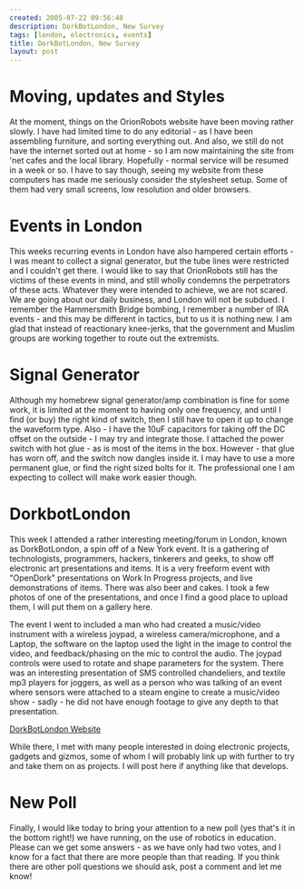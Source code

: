 ```yaml
---
created: 2005-07-22 09:56:48
description: DorkBotLondon, New Survey
tags: [london, electronics, events]
title: DorkBotLondon, New Survey
layout: post
---
```

# Moving, updates and Styles

At the moment, things on the OrionRobots website have been moving rather slowly. I have had limited time to do any editorial - as I have been assembling furniture, and sorting everything out. And also, we still do not have the internet sorted out at home - so I am now maintaining the site from 'net cafes and the local library. Hopefully - normal service will be resumed in a week or so. I have to say though, seeing my website from these computers has made me seriously consider the stylesheet setup. Some of them had very small screens, low resolution and older browsers.

# Events in London

This weeks recurring events in London have also hampered certain efforts - I was meant to collect a signal generator, but the tube lines were restricted and I couldn't get there. I would like to say that OrionRobots still has the victims of these events in mind, and still wholly condemns the perpetrators of these acts. Whatever they were intended to achieve, we are not scared. We are going about our daily business, and London will not be subdued. I remember the Hammersmith Bridge bombing, I remember a number of IRA events - and this may be different in tactics, but to us it is nothing new. I am glad that instead of reactionary knee-jerks, that the government and Muslim groups are working together to route out the extremists.

# Signal Generator

Although my homebrew signal generator/amp combination is fine for some work, it is limited at the moment to having only one frequency, and until I find (or buy) the right kind of switch, then I still have to open it up to change the waveform type. Also - I have the 10uF capacitors for taking off the DC offset on the outside - I may try and integrate those. I attached the power switch with hot glue - as is most of the items in the box. However - that glue has worn off, and the switch now dangles inside it. I may have to use a more permanent glue, or find the right sized bolts for it. The professional one I am expecting to collect will make work easier though.

# DorkbotLondon

This week I attended a rather interesting meeting/forum in London, known as DorkBotLondon, a spin off of a New York event. It is a gathering of technologists, programmers, hackers, tinkerers and geeks, to show off electronic art presentations and items. It is a very freeform event with "OpenDork" presentations on Work In Progress projects, and live demonstrations of items. There was also beer and cakes. I took a few photos of one of the presentations, and once I find a good place to upload them, I will put them on a gallery here.

The event I went to included a man who had created a music/video instrument with a wireless joypad, a wireless camera/microphone, and a Laptop, the software on the laptop used the light in the image to control the video, and feedback/phasing on the mic to control the audio. The joypad controls were used to rotate and shape parameters for the system. There was an interesting presentation of SMS controlled chandeliers, and textile mp3 players for joggers, as well as a person who was talking of an event where sensors were attached to a steam engine to create a music/video show - sadly - he did not have enough footage to give any depth to that presentation.

[DorkBotLondon Website](http://dorkbotlondon.org/)

While there, I met with many people interested in doing electronic projects, gadgets and gizmos, some of whom I will probably link up with further to try and take them on as projects. I will post here if anything like that develops.

# New Poll

Finally, I would like today to bring your attention to a new poll (yes that's it in the bottom right!) we have running, on the use of robotics in education. Please can we get some answers - as we have only had two votes, and I know for a fact that there are more people than that reading. If you think there are other poll questions we should ask, post a comment and let me know!
